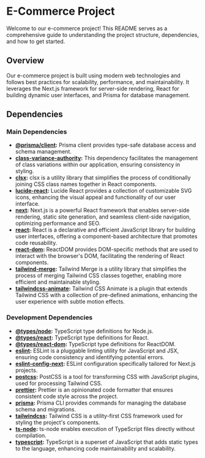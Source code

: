 # E-Commerce Project

Welcome to our e-commerce project! This README serves as a comprehensive guide to understanding the project structure, dependencies, and how to get started.

## Overview

Our e-commerce project is built using modern web technologies and follows best practices for scalability, performance, and maintainability. It leverages the Next.js framework for server-side rendering, React for building dynamic user interfaces, and Prisma for database management.

## Dependencies

### Main Dependencies

- **[@prisma/client](https://www.npmjs.com/package/@prisma/client):** Prisma client provides type-safe database access and schema management.
- **[class-variance-authority](https://www.npmjs.com/package/class-variance-authority):** This dependency facilitates the management of class variations within our application, ensuring consistency in styling.
- **[clsx](https://www.npmjs.com/package/clsx):** clsx is a utility library that simplifies the process of conditionally joining CSS class names together in React components.
- **[lucide-react](https://www.npmjs.com/package/lucide-react):** Lucide React provides a collection of customizable SVG icons, enhancing the visual appeal and functionality of our user interface.
- **[next](https://nextjs.org/):** Next.js is a powerful React framework that enables server-side rendering, static site generation, and seamless client-side navigation, optimizing performance and SEO.
- **[react](https://reactjs.org/):** React is a declarative and efficient JavaScript library for building user interfaces, offering a component-based architecture that promotes code reusability.
- **[react-dom](https://reactjs.org/docs/react-dom.html):** ReactDOM provides DOM-specific methods that are used to interact with the browser's DOM, facilitating the rendering of React components.
- **[tailwind-merge](https://www.npmjs.com/package/tailwind-merge):** Tailwind Merge is a utility library that simplifies the process of merging Tailwind CSS classes together, enabling more efficient and maintainable styling.
- **[tailwindcss-animate](https://www.npmjs.com/package/tailwindcss-animate):** Tailwind CSS Animate is a plugin that extends Tailwind CSS with a collection of pre-defined animations, enhancing the user experience with subtle motion effects.

### Development Dependencies

- **[@types/node](https://www.npmjs.com/package/@types/node):** TypeScript type definitions for Node.js.
- **[@types/react](https://www.npmjs.com/package/@types/react):** TypeScript type definitions for React.
- **[@types/react-dom](https://www.npmjs.com/package/@types/react-dom):** TypeScript type definitions for ReactDOM.
- **[eslint](https://www.npmjs.com/package/eslint):** ESLint is a pluggable linting utility for JavaScript and JSX, ensuring code consistency and identifying potential errors.
- **[eslint-config-next](https://www.npmjs.com/package/eslint-config-next):** ESLint configuration specifically tailored for Next.js projects.
- **[postcss](https://www.npmjs.com/package/postcss):** PostCSS is a tool for transforming CSS with JavaScript plugins, used for processing Tailwind CSS.
- **[prettier](https://www.npmjs.com/package/prettier):** Prettier is an opinionated code formatter that ensures consistent code style across the project.
- **[prisma](https://www.npmjs.com/package/prisma):** Prisma CLI provides commands for managing the database schema and migrations.
- **[tailwindcss](https://www.npmjs.com/package/tailwindcss):** Tailwind CSS is a utility-first CSS framework used for styling the project's components.
- **[ts-node](https://www.npmjs.com/package/ts-node):** ts-node enables execution of TypeScript files directly without compilation.
- **[typescript](https://www.npmjs.com/package/typescript):** TypeScript is a superset of JavaScript that adds static types to the language, enhancing code maintainability and scalability.